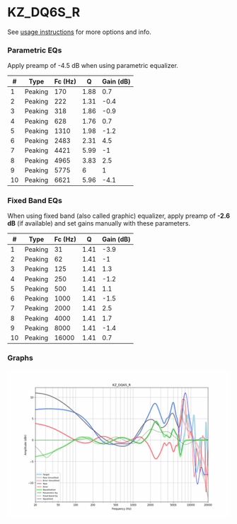 # KZ_DQ6S_R
See [usage instructions](https://github.com/jaakkopasanen/AutoEq#usage) for more options and info.

### Parametric EQs
Apply preamp of -4.5 dB when using parametric equalizer.

|   # | Type    |   Fc (Hz) |    Q |   Gain (dB) |
|-----|---------|-----------|------|-------------|
|   1 | Peaking |       170 | 1.88 |         0.7 |
|   2 | Peaking |       222 | 1.31 |        -0.4 |
|   3 | Peaking |       318 | 1.86 |        -0.9 |
|   4 | Peaking |       628 | 1.76 |         0.7 |
|   5 | Peaking |      1310 | 1.98 |        -1.2 |
|   6 | Peaking |      2483 | 2.31 |         4.5 |
|   7 | Peaking |      4421 | 5.99 |        -1   |
|   8 | Peaking |      4965 | 3.83 |         2.5 |
|   9 | Peaking |      5775 | 6    |         1   |
|  10 | Peaking |      6621 | 5.96 |        -4.1 |

### Fixed Band EQs
When using fixed band (also called graphic) equalizer, apply preamp of **-2.6 dB** (if available) and set gains manually with these parameters.

|   # | Type    |   Fc (Hz) |    Q |   Gain (dB) |
|-----|---------|-----------|------|-------------|
|   1 | Peaking |        31 | 1.41 |        -3.9 |
|   2 | Peaking |        62 | 1.41 |        -1   |
|   3 | Peaking |       125 | 1.41 |         1.3 |
|   4 | Peaking |       250 | 1.41 |        -1.2 |
|   5 | Peaking |       500 | 1.41 |         1.1 |
|   6 | Peaking |      1000 | 1.41 |        -1.5 |
|   7 | Peaking |      2000 | 1.41 |         2.5 |
|   8 | Peaking |      4000 | 1.41 |         1.7 |
|   9 | Peaking |      8000 | 1.41 |        -1.4 |
|  10 | Peaking |     16000 | 1.41 |         0.7 |

### Graphs
![](./KZ_DQ6S_R.png)
